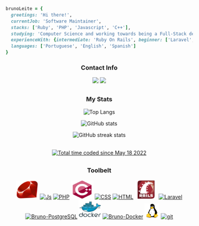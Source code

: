 

```ruby
brunoLeite = { 
  greetings: 'Hi there!',
  currentJob: 'Software Maintainer',
  stacks: ['Ruby', 'PHP', 'Javascript', 'C++'],
  studying: 'Computer Science and working towards being a Full-Stack developer',
  experienceWith: {intermediate: 'Ruby On Rails', beginner: ['Laravel', 'Docker']},
  languages: ['Portuguese', 'English', 'Spanish']
}

```

<div align="center">
  <h3>Contact Info</h3>
  <a href="https://www.linkedin.com/in/bruno-mariano-leite/" target="_blank"><img src="https://img.shields.io/badge/-LinkedIn-%230077B5?style=for-the-badge&logo=linkedin&logoColor=white" target="_blank"></a>
  <a href="mailto:bmarianoleite4@gmail.com" target="_blank"><img src="https://img.shields.io/badge/Gmail-D14836?style=for-the-badge&logo=gmail&logoColor=white" target="_blank"></a>
</div>

##
<div align="center">
  <h3>My Stats</h3>
  
  ![Top Langs](https://github-readme-stats.vercel.app/api/top-langs/?username=nullbr&layout=compact)
  
  ![GitHub stats](https://github-readme-stats.vercel.app/api?username=nullbr&show_icons=true)  

  ![GitHub streak stats](https://github-readme-streak-stats.herokuapp.com/?user=nullbr)  
</div>

<br>

<div align="center">
  <a href="https://wakatime.com/@9450441a-ff7b-4805-b841-897d35ef3820"><img src="https://wakatime.com/badge/user/9450441a-ff7b-4805-b841-897d35ef3820.svg" alt="Total time coded since May 18 2022" /></a>
</div>

##
<div align="center" style="display: inline_block">

  <h3>Toolbelt</h3>
  <a href="https://rubyonrails.org" target="_blank"><img alt="Ruby" height="50" width="60" src="https://raw.githubusercontent.com/devicons/devicon/master/icons/ruby/ruby-original.svg"></a>
  <a href="https://developer.mozilla.org/en-US/docs/Web/JavaScript" target="_blank"><img alt="Js" height="50" width="60" src="https://cdn.jsdelivr.net/gh/devicons/devicon/icons/javascript/javascript-original.svg"></a>
  <a href="https://www.php.net/download-logos.php" target="_blank"><img alt="PHP" height="50" width="60" src="https://www.php.net/images/logos/new-php-logo.svg"></a>
  <a href="https://www.cplusplus.com/" target="_blank"><img alt="PHP" height="50" width="60" src="https://raw.githubusercontent.com/devicons/devicon/master/icons/cplusplus/cplusplus-original.svg"></a>
  <a href="https://www.w3schools.com/css/" target="_blank"><img alt="CSS" height="50" width="60" src="https://cdn.jsdelivr.net/gh/devicons/devicon/icons/css3/css3-original.svg"></a>
  <a href="https://www.w3.org/html/" target="_blank"><img alt="HTML" height="50" width="60" src="https://cdn.jsdelivr.net/gh/devicons/devicon/icons/html5/html5-original.svg"></a>
  <a href="https://rubyonrails.org" target="_blank"><img alt="RoR" height="50" width="60" src="https://raw.githubusercontent.com/devicons/devicon/master/icons/rails/rails-original-wordmark.svg"></a>
  <a href="https://www.vectorlogo.zone/logos/laravel/index.html" target="_blank"><img src="https://www.vectorlogo.zone/logos/laravel/laravel-icon.svg" alt="Laravel" width="60" height="50"/></a>
  <a href="https://www.postgresql.org" target="_blank"><img alt="Bruno-PostgreSQL" height="50" width="60" src="https://cdn.jsdelivr.net/gh/devicons/devicon/icons/postgresql/postgresql-original.svg"></a>
  <a href="https://www.docker.com/" target="_blank"><img alt="Bruno-Docker" height="50" width="60" src="https://raw.githubusercontent.com/devicons/devicon/master/icons/docker/docker-original-wordmark.svg"></a>
  <a href="https://heroku.com" target="_blank"><img alt="Bruno-Docker" height="50" width="60" src="https://www.vectorlogo.zone/logos/heroku/heroku-icon.svg"></a>
  <a href="https://www.linux.org/" target="_blank"><img src="https://raw.githubusercontent.com/devicons/devicon/master/icons/linux/linux-original.svg" alt="linux" width="40" height="40"/></a>
  <a href="https://git-scm.com/" target="_blank"><img src="https://www.vectorlogo.zone/logos/git-scm/git-scm-icon.svg" alt="git" width="60" height="50"/></a>
</div>

